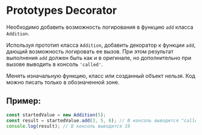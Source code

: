 # Prototypes Decorator

Необходимо добавить возможность логирования в функцию `add` класса `Addition`.

Используя прототип класса `Addition`, добавить декоратор к функции `add`, дающий возможность логировать ее вызов. При этом результат выполнения `add` должен быть как и в оригинале, но дополнительно при вызове выводить в консоль `'called'`.

Менять изначальную функцию, класс или созданный объект нельзя. Код можно писать только в обозначенной зоне.

## Пример:

```javascript
const startedValue = new Addition(5);
const result = startedValue.add(3, 5, 6); // В консоль выводится "called"
console.log(result); // В консоль выводится 19
```
